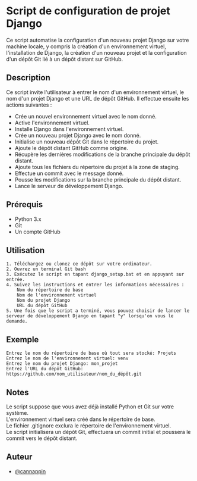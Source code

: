 
# Script de configuration de projet Django

Ce script automatise la configuration d'un nouveau projet Django sur votre machine locale, y compris la création d'un environnement virtuel, l'installation de Django, la création d'un nouveau projet et la configuration d'un dépôt Git lié à un dépôt distant sur GitHub.

## Description

Ce script invite l'utilisateur à entrer le nom d'un environnement virtuel, le nom d'un projet Django et une URL de dépôt GitHub. Il effectue ensuite les actions suivantes :

- Crée un nouvel environnement virtuel avec le nom donné.
- Active l'environnement virtuel.
- Installe Django dans l'environnement virtuel.
- Crée un nouveau projet Django avec le nom donné.
- Initialise un nouveau dépôt Git dans le répertoire du projet.
- Ajoute le dépôt distant GitHub comme origine.
- Récupère les dernières modifications de la branche principale du dépôt distant.
- Ajoute tous les fichiers du répertoire du projet à la zone de staging.
- Effectue un commit avec le message donné.
- Pousse les modifications sur la branche principale du dépôt distant.
- Lance le serveur de développement Django.

## Prérequis

 - Python 3.x
 - Git
- Un compte GitHub

## Utilisation

    1. Téléchargez ou clonez ce dépôt sur votre ordinateur.
    2. Ouvrez un terminal Git bash 
    3. Exécutez le script en tapant django_setup.bat et en appuyant sur entrée.
    4. Suivez les instructions et entrer les informations nécessaires :
        Nom du répertoire de base
        Nom de l'environnement virtuel
        Nom du projet Django
        URL du dépôt GitHub
    5. Une fois que le script a terminé, vous pouvez choisir de lancer le serveur de développement Django en tapant "y" lorsqu'on vous le demande.

## Exemple 
    Entrez le nom du répertoire de base où tout sera stocké: Projets
    Entrez le nom de l'environnement virtuel: venv
    Entrez le nom du projet Django: mon_projet
    Entrez l'URL du dépôt GitHub: https://github.com/nom_utilisateur/nom_du_dépôt.git

## Notes
Le script suppose que vous avez déjà installé Python et Git sur votre système.  
L'environnement virtuel sera créé dans le répertoire de base.  
Le fichier .gitignore exclura le répertoire de l'environnement virtuel.  
Le script initialisera un dépôt Git, effectuera un commit initial et poussera le commit vers le dépôt distant.


## Auteur

- [@cannappin](https://github.com/cannappin)

